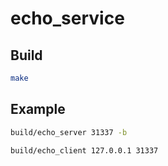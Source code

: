 # echo_service

## Build

```bash
make
```

## Example

```bash
build/echo_server 31337 -b

build/echo_client 127.0.0.1 31337
```


